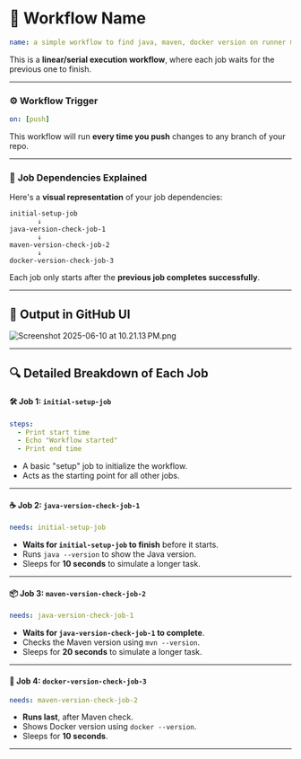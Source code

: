# 📄 **Workflow Name**

```yaml
name: a simple workflow to find java, maven, docker version on runner machine using dependant task
```

This is a **linear/serial execution workflow**, where each job waits for the previous one to finish.

---

### ⚙️ **Workflow Trigger**

```yaml
on: [push]
```

This workflow will run **every time you push** changes to any branch of your repo.

---

### 🔗 **Job Dependencies Explained**

Here's a **visual representation** of your job dependencies:

```
initial-setup-job
       ↓
java-version-check-job-1
       ↓
maven-version-check-job-2
       ↓
docker-version-check-job-3
```

Each job only starts after the **previous job completes successfully**.

---
## 🧪 Output in GitHub UI
![Screenshot 2025-06-10 at 10.21.13 PM.png](Screenshot%202025-06-10%20at%2010.21.13%E2%80%AFPM.png)

---

## 🔍 **Detailed Breakdown of Each Job**


#### 🛠️ **Job 1: `initial-setup-job`**

```yaml
steps:
  - Print start time
  - Echo "Workflow started"
  - Print end time
```

* A basic "setup" job to initialize the workflow.
* Acts as the starting point for all other jobs.

---

#### ☕ **Job 2: `java-version-check-job-1`**

```yaml
needs: initial-setup-job
```

* **Waits for `initial-setup-job` to finish** before it starts.
* Runs `java --version` to show the Java version.
* Sleeps for **10 seconds** to simulate a longer task.

---

#### 📦 **Job 3: `maven-version-check-job-2`**

```yaml
needs: java-version-check-job-1
```

* **Waits for `java-version-check-job-1` to complete**.
* Checks the Maven version using `mvn --version`.
* Sleeps for **20 seconds** to simulate a longer task.

---

#### 🐳 **Job 4: `docker-version-check-job-3`**

```yaml
needs: maven-version-check-job-2
```

* **Runs last**, after Maven check.
* Shows Docker version using `docker --version`.
* Sleeps for **10 seconds**.

---
